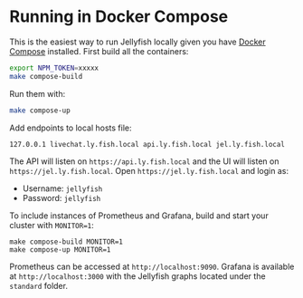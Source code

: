 # Running in Docker Compose

This is the easiest way to run Jellyfish locally given you have [Docker
Compose](https://docs.docker.com/compose/) installed. First build all the
containers:

```sh
export NPM_TOKEN=xxxxx
make compose-build
```

Run them with:

```sh
make compose-up
```

Add endpoints to local hosts file:

```
127.0.0.1 livechat.ly.fish.local api.ly.fish.local jel.ly.fish.local
```

The API will listen on `https://api.ly.fish.local` and the UI will listen on `https://jel.ly.fish.local`.
Open `https://jel.ly.fish.local` and login as:

- Username: `jellyfish`
- Password: `jellyfish`

To include instances of Prometheus and Grafana, build and start your cluster with `MONITOR=1`:
```
make compose-build MONITOR=1
make compose-up MONITOR=1
```

Prometheus can be accessed at `http://localhost:9090`.
Grafana is available at `http://localhost:3000` with the Jellyfish graphs located under the `standard` folder.
